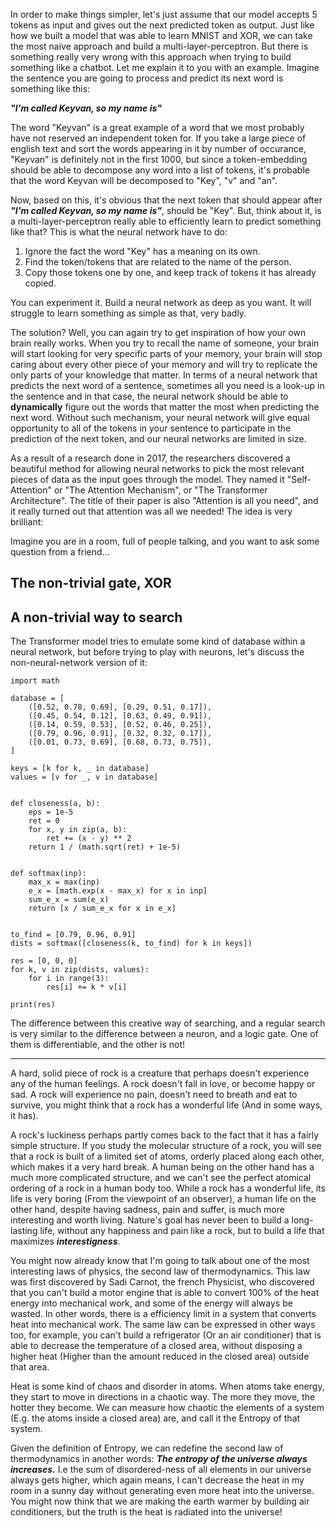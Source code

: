 In order to make things simpler, let's just assume that our model accepts 5 tokens as input and gives out the next predicted token as output. Just like how we built a model that was able to learn MNIST and XOR, we can take the most naive approach and build a multi-layer-perceptron. But there is something really very wrong with this approach when trying to build something like a chatbot. Let me explain it to you with an example. Imagine the sentence you are going to process and predict its next word is something like this:

***"I'm called Keyvan, so my name is"***

The word "Keyvan" is a great example of a word that we most probably have not reserved an independent token for. If you take a large piece of english text and sort the words appearing in it by number of occurance, "Keyvan" is definitely not in the first 1000, but since a token-embedding should be able to decompose any word into a list of tokens, it's probable that the word Keyvan will be decomposed to "Key", "v" and "an".

Now, based on this, it's obvious that the next token that should appear after ***"I'm called Keyvan, so my name is"***, should be "Key". But, think about it, is a multi-layer-perceptron really able to efficiently learn to predict something like that? This is what the neural network have to do:

1. Ignore the fact the word "Key" has a meaning on its own.
2. Find the token/tokens that are related to the name of the person.
3. Copy those tokens one by one, and keep track of tokens it has already copied.

You can experiment it. Build a neural network as deep as you want. It will struggle to learn something as simple as that, very badly. 

The solution? Well, you can again try to get inspiration of how your own brain really works. When you try to recall the name of someone, your brain will start looking for very specific parts of your memory, your brain will stop caring about every other piece of your memory and will try to replicate the only parts of your knowledge that matter. In terms of a neural network that predicts the next word of a sentence, sometimes all you need is a look-up in the sentence and in that case, the neural network should be able to **dynamically** figure out the words that matter the most when predicting the next word. Without such mechanism, your neural network will give equal opportunity to all of the tokens in your sentence to participate in the prediction of the next token, and our neural networks are limited in size.

As a result of a research done in 2017, the researchers discovered a beautiful method for allowing neural networks to pick the most relevant pieces of data as the input goes through the model. They named it "Self-Attention" or "The Attention Mechanism", or "The Transformer Architecture". The title of their paper is also "Attention is all you need", and it really turned out that attention was all we needed! The idea is very brilliant:

Imagine you are in a room, full of people talking, and you want to ask some question from a friend...

## The non-trivial gate, XOR

## A non-trivial way to search

The Transformer model tries to emulate some kind of database within a neural network, but before trying to play with neurons, let's discuss the non-neural-network version of it:

```python=
import math

database = [
    ([0.52, 0.78, 0.69], [0.29, 0.51, 0.17]),
    ([0.45, 0.54, 0.12], [0.63, 0.49, 0.91]),
    ([0.14, 0.59, 0.53], [0.52, 0.46, 0.25]),
    ([0.79, 0.96, 0.91], [0.32, 0.32, 0.17]),
    ([0.01, 0.73, 0.69], [0.68, 0.73, 0.75]),
]

keys = [k for k, _ in database]
values = [v for _, v in database]


def closeness(a, b):
    eps = 1e-5
    ret = 0
    for x, y in zip(a, b):
        ret += (x - y) ** 2
    return 1 / (math.sqrt(ret) + 1e-5)


def softmax(inp):
    max_x = max(inp)
    e_x = [math.exp(x - max_x) for x in inp]
    sum_e_x = sum(e_x)
    return [x / sum_e_x for x in e_x]


to_find = [0.79, 0.96, 0.91]
dists = softmax([closeness(k, to_find) for k in keys])

res = [0, 0, 0]
for k, v in zip(dists, values):
    for i in range(3):
        res[i] += k * v[i]

print(res)
```

The difference between this creative way of searching, and a regular search is very similar to the difference between a neuron, and a logic gate. One of them is differentiable, and the other is not!

-----

A hard, solid piece of rock is a creature that perhaps doesn't experience any of the human feelings. A rock doesn't fall in love, or become happy or sad. A rock will experience no pain, doesn't need to breath and eat to survive, you might think that a rock has a wonderful life (And in some ways, it has).

A rock's luckiness perhaps partly comes back to the fact that it has a fairly simple structure. If you study the molecular structure of a rock, you will see that a rock is built of a limited set of atoms, orderly placed along each other, which makes it a very hard break. A human being on the other hand has a much more complicated structure, and we can't see the perfect atomical ordering of a rock in a human body too. While a rock has a wonderful life, its life is very boring (From the viewpoint of an observer), a human life on the other hand, despite having sadness, pain and suffer, is much more interesting and worth living. Nature's goal has never been to build a long-lasting life, without any happiness and pain like a rock, but to build a life that maximizes ***interestigness***.

You might now already know that I'm going to talk about one of the most interesting laws of physics, the second law of thermodynamics. This law was first discovered by Sadi Carnot, the french Physicist, who discovered that you can't build a motor engine that is able to convert 100% of the heat energy into mechanical work, and some of the energy will always be wasted. In other words, there is a efficiency limit in a system that converts heat into mechanical work. The same law can be expressed in other ways too, for example, you can't build a refrigerator (Or an air conditioner) that is able to decrease the temperature of a closed area, without disposing a higher heat (Higher than the amount reduced in the closed area) outside that area.

Heat is some kind of chaos and disorder in atoms. When atoms take energy, they start to move in directions in a chaotic way. The more they move, the hotter they become. We can measure how chaotic the elements of a system (E.g. the atoms inside a closed area) are, and call it the Entropy of that system.

Given the definition of Entropy, we can redefine the second law of thermodynamics in another words: ***The entropy of the universe always increases.*** I.e the sum of disordered-ness of all elements in our universe always gets higher, which again means, I can't decrease the heat in my room in a sunny day without generating even more heat into the universe. You might now think that we are making the earth warmer by building air conditioners, but the truth is the heat is radiated into the universe!